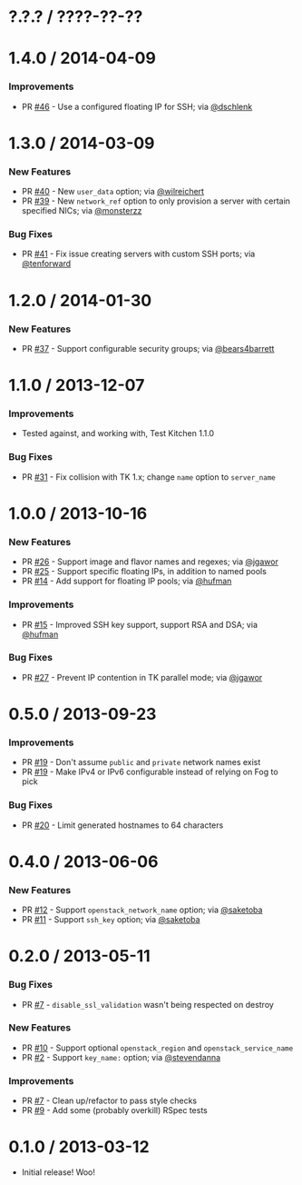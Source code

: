 # ?.?.? / ????-??-??

# 1.4.0 / 2014-04-09

### Improvements

* PR [#46][] - Use a configured floating IP for SSH; via [@dschlenk][]

# 1.3.0 / 2014-03-09

### New Features

* PR [#40][] - New `user_data` option; via [@wilreichert][]
* PR [#39][] - New `network_ref` option to only provision a server with
certain specified NICs; via [@monsterzz][]

### Bug Fixes

* PR [#41][] - Fix issue creating servers with custom SSH ports; via
[@tenforward][]

# 1.2.0 / 2014-01-30

### New Features

* PR [#37][] - Support configurable security groups; via [@bears4barrett][]

# 1.1.0 / 2013-12-07

### Improvements

* Tested against, and working with, Test Kitchen 1.1.0

### Bug Fixes

* PR [#31][] - Fix collision with TK 1.x; change `name` option to `server_name`

# 1.0.0 / 2013-10-16

### New Features

* PR [#26][] - Support image and flavor names and regexes; via [@jgawor][]
* PR [#25][] - Support specific floating IPs, in addition to named pools
* PR [#14][] - Add support for floating IP pools; via [@hufman][]

### Improvements

* PR [#15][] - Improved SSH key support, support RSA and DSA; via [@hufman][]

### Bug Fixes

* PR [#27][] - Prevent IP contention in TK parallel mode; via [@jgawor][]

# 0.5.0 / 2013-09-23

### Improvements

* PR [#19][] - Don't assume `public` and `private` network names exist
* PR [#19][] - Make IPv4 or IPv6 configurable instead of relying on Fog to pick

### Bug Fixes

* PR [#20][] - Limit generated hostnames to 64 characters

# 0.4.0 / 2013-06-06

### New Features

* PR [#12][] - Support `openstack_network_name` option; via [@saketoba][]
* PR [#11][] - Support `ssh_key` option; via [@saketoba][]

# 0.2.0 / 2013-05-11

### Bug Fixes

* PR [#7][] - `disable_ssl_validation` wasn't being respected on destroy

### New Features

* PR [#10][] - Support optional `openstack_region` and `openstack_service_name`
* PR [#2][] - Support `key_name:` option; via [@stevendanna][]

### Improvements

* PR [#7][] - Clean up/refactor to pass style checks
* PR [#9][] - Add some (probably overkill) RSpec tests

# 0.1.0 / 2013-03-12

* Initial release! Woo!

[#46]: https://github.com/test-kitchen/kitchen-openstack/pull/46
[#41]: https://github.com/test-kitchen/kitchen-openstack/pull/41
[#40]: https://github.com/test-kitchen/kitchen-openstack/pull/40
[#39]: https://github.com/test-kitchen/kitchen-openstack/pull/39
[#37]: https://github.com/test-kitchen/kitchen-openstack/pull/37
[#31]: https://github.com/test-kitchen/kitchen-openstack/pull/31
[#27]: https://github.com/test-kitchen/kitchen-openstack/pull/27
[#26]: https://github.com/test-kitchen/kitchen-openstack/pull/26
[#25]: https://github.com/test-kitchen/kitchen-openstack/pull/25
[#20]: https://github.com/test-kitchen/kitchen-openstack/pull/20
[#19]: https://github.com/test-kitchen/kitchen-openstack/pull/19
[#15]: https://github.com/test-kitchen/kitchen-openstack/pull/15
[#14]: https://github.com/test-kitchen/kitchen-openstack/pull/14
[#12]: https://github.com/test-kitchen/kitchen-openstack/pull/12
[#11]: https://github.com/test-kitchen/kitchen-openstack/pull/11
[#10]: https://github.com/test-kitchen/kitchen-openstack/pull/10
[#9]: https://github.com/test-kitchen/kitchen-openstack/pull/9
[#7]: https://github.com/test-kitchen/kitchen-openstack/pull/7
[#2]: https://github.com/test-kitchen/kitchen-openstack/pull/2

[@dschlenk]: https://github.com/dschlenk
[@wilreichert]: https://github.com/wilreichert
[@tenforward]: https://github.com/tenforward
[@monsterzz]: https://github.com/monsterzz
[@bears4barrett]: https://github.com/bears4barrett
[@jgawor]: https://github.com/jgawor
[@hufman]: https://github.com/hufman
[@saketoba]: https://github.com/saketoba
[@stevendanna]: https://github.com/stevendanna
